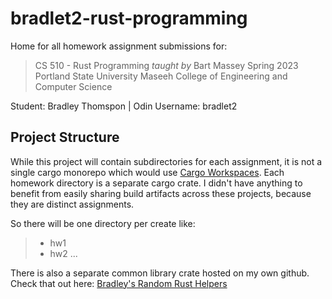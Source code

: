 # bradlet2-rust-programming

Home for all homework assignment submissions for:

> CS 510 - Rust Programming _taught by_ Bart Massey
> Spring 2023
> Portland State University
> Maseeh College of Engineering and Computer Science

Student: Bradley Thomspon | Odin Username: bradlet2

## Project Structure

While this project will contain subdirectories for each assignment, it is not a single cargo monorepo which would use [Cargo Workspaces](https://doc.rust-lang.org/book/ch14-03-cargo-workspaces.html). Each homework directory is a separate cargo crate. I didn't have anything
to benefit from easily sharing build artifacts across these projects, because they are distinct assignments.

So there will be one directory per create like:

> -   hw1
> -   hw2
>     ...

There is also a separate common library crate hosted on my own github. Check that out here: [Bradley's Random Rust Helpers](https://github.com/bradlet/bradleys-random-rust-helpers)